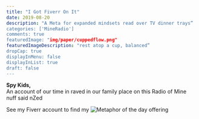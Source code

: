 ```yaml
---
title: "I Got Fiverr On It"
date: 2019-08-20
description: "A Meta for expanded mindsets read over TV dinner trays”
categories: ['MineRadio']
comments: true
featuredImage: "img/paper/cuppedflow.png"
featuredImageDescription: "rest atop a cup, balanced”
dropCap: true
displayInMenu: false
displayInList: true
draft: false
---
```


**Spy Kids,** <br>
An account of our time in raved in our family place on this Radio of Mine nuff said nZed <br>


See my Fiverr account to find my ![Metaphor of the day](https://www.fiverr.com/s2/d233714c64?utm_source=com.google.android.apps.docs_Mobile) offering <br>
